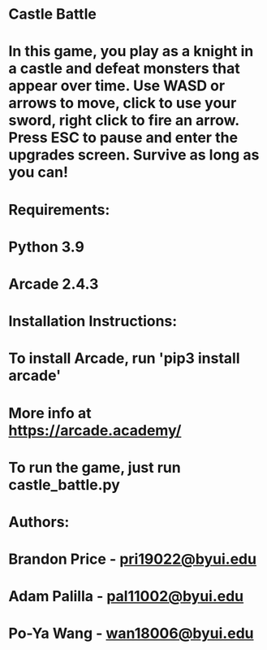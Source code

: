 # Castle Battle
# 
# In this game, you play as a knight in a castle and defeat monsters that appear over time. Use WASD or arrows to move, click to use your sword, right click to fire an arrow. Press ESC to pause and enter the upgrades screen. Survive as long as you can!
#
# Requirements:
# Python 3.9
# Arcade 2.4.3
#
# Installation Instructions:
# To install Arcade, run 'pip3 install arcade'
# More info at https://arcade.academy/
#
# To run the game, just run castle_battle.py
#
# Authors:
# Brandon Price - pri19022@byui.edu
# Adam Palilla - pal11002@byui.edu
# Po-Ya Wang - wan18006@byui.edu